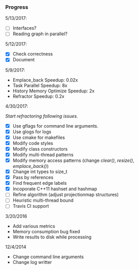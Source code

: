 ### Progress

5/13/2017:

- [ ] Interfaces?
- [ ] Reading graph in parallel?

5/12/2017:

- [x] Check correctness
- [x] Document

5/9/2017:

- Emplace_back Speedup: 0.02x
- Task Parallel Speedup: 8x
- History Memory Optimize Speedup: 2x
- Refractor Speedup: 0.2x

4/30/2017:

*Start refractoring following issues.*

- [x] Use gflags for command line arguments.
- [x] Use glogs for logs
- [x] Use cmake for makefiles
- [x] Modify code styles
- [x] Modify class constructors
- [x] Modify multi-thread patterns
- [x] Modify memory access patterns (change *clear()*, *resize()*, *emplace_back()*)
- [x] Change int types to size_t
- [x] Pass by references
- [x] Find frequent edge labels
- [x] Incoporate C++11 hashset and hashmap 
- [ ] Refine algorithm (adjust projectionmap structures)
- [ ] Heuristic multi-thread bound
- [ ] Travis CI support

3/20/2016

- Add various metrics
- Memory consumption bug fixed
- Write results to disk while processing

12/4/2014

- Change command line arguments
- Change log writter
